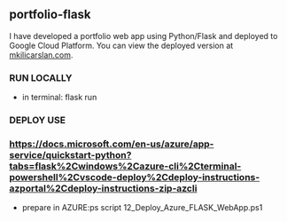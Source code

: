 ## portfolio-flask

I have developed a portfolio web app using Python/Flask and deployed to Google Cloud Platform. You can view the deployed version at [mkilicarslan.com](https://mkilicarslan.com).

### RUN LOCALLY

- in terminal: flask run

### DEPLOY USE 
### https://docs.microsoft.com/en-us/azure/app-service/quickstart-python?tabs=flask%2Cwindows%2Cazure-cli%2Cterminal-powershell%2Cvscode-deploy%2Cdeploy-instructions-azportal%2Cdeploy-instructions-zip-azcli

- prepare in AZURE:ps script 12_Deploy_Azure_FLASK_WebApp.ps1

